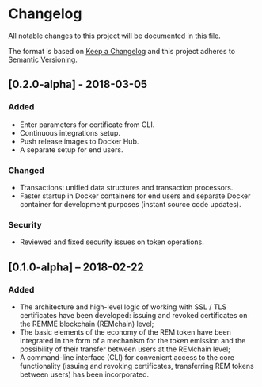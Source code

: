 # Changelog
All notable changes to this project will be documented in this file.

The format is based on [Keep a Changelog](http://keepachangelog.com/en/1.0.0/)
and this project adheres to [Semantic Versioning](http://semver.org/spec/v2.0.0.html).

## [0.2.0-alpha] - 2018-03-05
### Added
- Enter parameters for certificate from CLI.
- Continuous integrations setup.
- Push release images to Docker Hub.
- A separate setup for end users.
### Changed
- Transactions: unified data structures and transaction processors.
- Faster startup in Docker containers for end users and separate Docker container for development purposes (instant source code updates).
### Security
- Reviewed and fixed security issues on token operations.

## [0.1.0-alpha] – 2018-02-22
### Added
- The architecture and high-level logic of working with SSL / TLS certificates have been developed: issuing and revoked certificates on the REMME blockchain (REMchain) level;
- The basic elements of the economy of the REM token have been integrated in the form of a mechanism for the token emission and the possibility of their transfer between users at the REMchain level;
- A command-line interface (CLI) for convenient access to the core functionality (issuing and revoking certificates, transferring REM tokens between users) has been incorporated.
